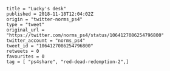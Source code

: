 ```
title = "Lucky's desk"
published = 2018-11-18T12:04:02Z
origin = "twitter-norms_ps4"
type = "tweet"
original_url = "https://twitter.com/norms_ps4/status/1064127086254796800"
twitter_account = "norms_ps4"
tweet_id = "1064127086254796800"
retweets = 0
favourites = 0
tag = [ "ps4share", "red-dead-redemption-2",]
```

<p class='image'><img src='https://mnf.m17s.net/2018/11/18/DsSJ8brWwAEqPna.jpg' alt=''></p>

